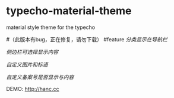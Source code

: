 # typecho-material-theme
material style theme for the typecho

#（此版本有bug，正在修复，请勿下载）
#feature
_分类显示在导航栏_

_侧边栏可选择显示内容_

_自定义图片和标语_

_自定义备案号是否显示与内容_

DEMO: http://hanc.cc
